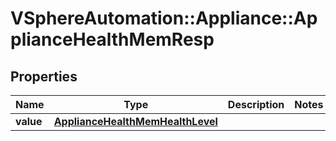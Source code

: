 # VSphereAutomation::Appliance::ApplianceHealthMemResp

## Properties
Name | Type | Description | Notes
------------ | ------------- | ------------- | -------------
**value** | [**ApplianceHealthMemHealthLevel**](ApplianceHealthMemHealthLevel.md) |  | 


